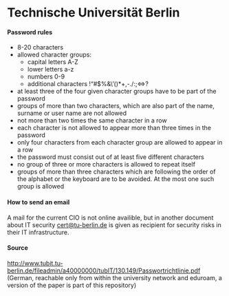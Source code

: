 # Technische Universität Berlin

#### Password rules
* 8-20 characters
* allowed character groups:
	- capital letters A-Z
	- lower letters a-z
	- numbers 0-9
	- additional characters !“#$%&\’()*+,-./:;<=>?
* at least three of the four given character groups have to be part of the password
* groups of more than two characters, which are also part of the name, surname or user name are not allowed
* not more than two times the same character in a row
* each character is not allowed to appear more than three times in the password
* only four characters from each character group are allowed to appear in a row
* the password must consist out of at least five different characters
* no group of three or more characters is allowed to repeat itself
* groups of more than three characters which are following the order of the alphabet or the keyboard are to be avoided. At the most one such group is allowed

#### How to send an email
A mail for the current CIO is not online availible, but in another document about IT security cert@tu-berlin.de is given as recipient for security risks in their IT infrastructure.

#### Source
http://www.tubit.tu-berlin.de/fileadmin/a40000000/tubIT/130.149/Passwortrichtlinie.pdf (German, reachable only from within the university network and eduroam, a version of the paper is part of this repository)
